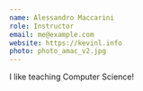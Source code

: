 ```yaml
---
name: Alessandro Maccarini
role: Instructor
email: me@example.com
website: https://kevinl.info
photo: photo_amac_v2.jpg
---
```


I like teaching Computer Science!

